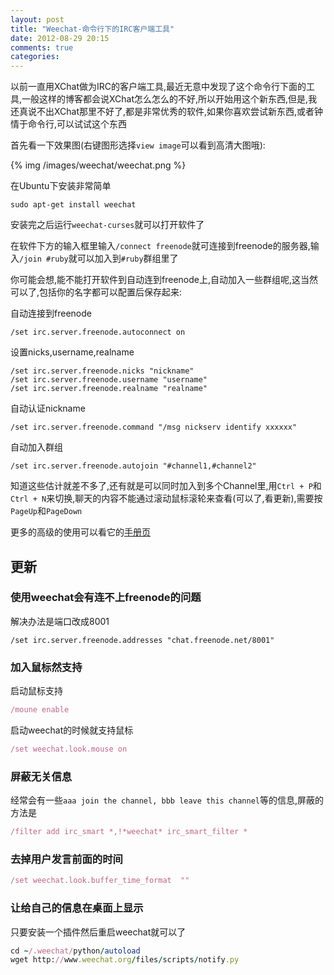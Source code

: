 ```yaml
---
layout: post
title: "Weechat-命令行下的IRC客户端工具"
date: 2012-08-29 20:15
comments: true
categories:
---
```


以前一直用XChat做为IRC的客户端工具,最近无意中发现了这个命令行下面的工具,一般这样的博客都会说XChat怎么怎么的不好,所以开始用这个新东西,但是,我还真说不出XChat那里不好了,都是非常优秀的软件,如果你喜欢尝试新东西,或者钟情于命令行,可以试试这个东西

首先看一下效果图(右键图形选择`view image`可以看到高清大图哦):

{% img /images/weechat/weechat.png %}

在Ubuntu下安装非常简单

```
sudo apt-get install weechat
```

安装完之后运行`weechat-curses`就可以打开软件了

在软件下方的输入框里输入`/connect freenode`就可连接到freenode的服务器,输入`/join #ruby`就可以加入到`#ruby`群组里了

你可能会想,能不能打开软件到自动连到freenode上,自动加入一些群组呢,这当然可以了,包括你的名字都可以配置后保存起来:

自动连接到freenode

```
/set irc.server.freenode.autoconnect on
```

设置nicks,username,realname

```
/set irc.server.freenode.nicks "nickname"
/set irc.server.freenode.username "username"
/set irc.server.freenode.realname "realname"
```

自动认证nickname

```
/set irc.server.freenode.command "/msg nickserv identify xxxxxx"
```

自动加入群组

```
/set irc.server.freenode.autojoin "#channel1,#channel2"
```

知道这些估计就差不多了,还有就是可以同时加入到多个Channel里,用`Ctrl + P`和`Ctrl + N`来切换,聊天的内容不能通过滚动鼠标滚轮来查看(可以了,看更新),需要按`PageUp`和`PageDown`

更多的高级的使用可以看它的[手册页](http://www.weechat.org/doc/)

## 更新

### 使用weechat会有连不上freenode的问题

解决办法是端口改成8001

```
/set irc.server.freenode.addresses "chat.freenode.net/8001"
```

### 加入鼠标然支持

启动鼠标支持

``` ruby
/moune enable
```

启动weechat的时候就支持鼠标

``` ruby
/set weechat.look.mouse on
```

### 屏蔽无关信息
经常会有一些`aaa join the channel, bbb leave this channel`等的信息,屏蔽的方法是

``` ruby
/filter add irc_smart *,!*weechat* irc_smart_filter *
```

### 去掉用户发言前面的时间

``` ruby
/set weechat.look.buffer_time_format  ""
```

### 让给自己的信息在桌面上显示

只要安装一个插件然后重启weechat就可以了

``` ruby
cd ~/.weechat/python/autoload
wget http://www.weechat.org/files/scripts/notify.py
```
